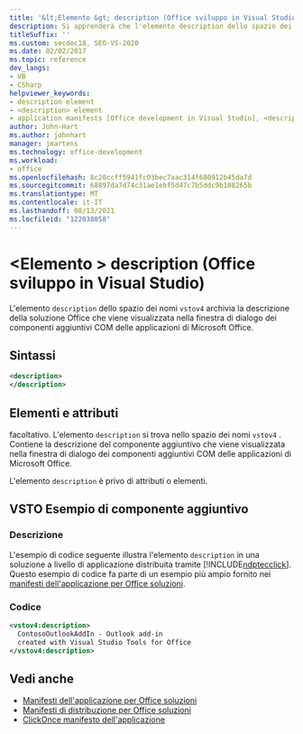 ```yaml
---
title: '&lt;Elemento &gt; description (Office sviluppo in Visual Studio)'
description: Si apprenderà che l'elemento description dello spazio dei nomi vstov4 archivia la descrizione per la soluzione Office visualizzata nella finestra di dialogo Componenti aggiuntivi COM.
titleSuffix: ''
ms.custom: secdec18, SEO-VS-2020
ms.date: 02/02/2017
ms.topic: reference
dev_langs:
- VB
- CSharp
helpviewer_keywords:
- description element
- <description> element
- application manifests [Office development in Visual Studio], <description> element
author: John-Hart
ms.author: johnhart
manager: jmartens
ms.technology: office-development
ms.workload:
- office
ms.openlocfilehash: 8c20ccff5941fc03bec7aac314f680912b45da7d
ms.sourcegitcommit: 68897da7d74c31ae1ebf5d47c7b5ddc9b108265b
ms.translationtype: MT
ms.contentlocale: it-IT
ms.lasthandoff: 08/13/2021
ms.locfileid: "122038058"
---
```

# <a name="ltdescriptiongt-element-office-development-in-visual-studio"></a>&lt;Elemento &gt; description (Office sviluppo in Visual Studio)
  L'elemento `description` dello spazio dei nomi `vstov4` archivia la descrizione della soluzione Office che viene visualizzata nella finestra di dialogo dei componenti aggiuntivi COM delle applicazioni di Microsoft Office.

## <a name="syntax"></a>Sintassi

```xml
<description>
</description>
```

## <a name="elements-and-attributes"></a>Elementi e attributi
 facoltativo. L'elemento `description` si trova nello spazio dei nomi `vstov4` . Contiene la descrizione del componente aggiuntivo che viene visualizzata nella finestra di dialogo dei componenti aggiuntivi COM delle applicazioni di Microsoft Office.

 L'elemento `description` è privo di attributi o elementi.

## <a name="vsto-add-in-example"></a>VSTO Esempio di componente aggiuntivo

### <a name="description"></a>Descrizione
 L'esempio di codice seguente illustra l'elemento `description` in una soluzione a livello di applicazione distribuita tramite [!INCLUDE[ndptecclick](../vsto/includes/ndptecclick-md.md)]. Questo esempio di codice fa parte di un esempio più ampio fornito nei [manifesti dell'applicazione per Office soluzioni](../vsto/application-manifests-for-office-solutions.md).

### <a name="code"></a>Codice

```xml
<vstov4:description>
  ContosoOutlookAddIn - Outlook add-in
  created with Visual Studio Tools for Office
</vstov4:description>
```

## <a name="see-also"></a>Vedi anche

- [Manifesti dell'applicazione per Office soluzioni](../vsto/application-manifests-for-office-solutions.md)
- [Manifesti di distribuzione per Office soluzioni](../vsto/deployment-manifests-for-office-solutions.md)
- [ClickOnce manifesto dell'applicazione](../deployment/clickonce-application-manifest.md)